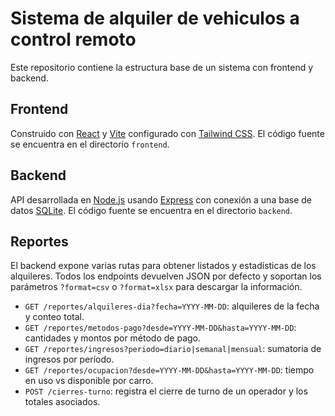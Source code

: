 # Sistema de alquiler de vehiculos a control remoto

Este repositorio contiene la estructura base de un sistema con frontend y backend.

## Frontend

Construido con [React](https://react.dev/) y [Vite](https://vitejs.dev/)
configurado con [Tailwind CSS](https://tailwindcss.com/).
El código fuente se encuentra en el directorio `frontend`.

## Backend

API desarrollada en [Node.js](https://nodejs.org/) usando
[Express](https://expressjs.com/) con conexión a una base de datos
[SQLite](https://www.sqlite.org/index.html). El código fuente se encuentra en
 el directorio `backend`.

## Reportes

El backend expone varias rutas para obtener listados y estadísticas de los
alquileres. Todos los endpoints devuelven JSON por defecto y soportan los
parámetros `?format=csv` o `?format=xlsx` para descargar la información.

- `GET /reportes/alquileres-dia?fecha=YYYY-MM-DD`: alquileres de la fecha y
  conteo total.
- `GET /reportes/metodos-pago?desde=YYYY-MM-DD&hasta=YYYY-MM-DD`: cantidades y
  montos por método de pago.
- `GET /reportes/ingresos?periodo=diario|semanal|mensual`: sumatoria de ingresos
  por período.
- `GET /reportes/ocupacion?desde=YYYY-MM-DD&hasta=YYYY-MM-DD`: tiempo en uso vs
  disponible por carro.
- `POST /cierres-turno`: registra el cierre de turno de un operador y los
  totales asociados.
